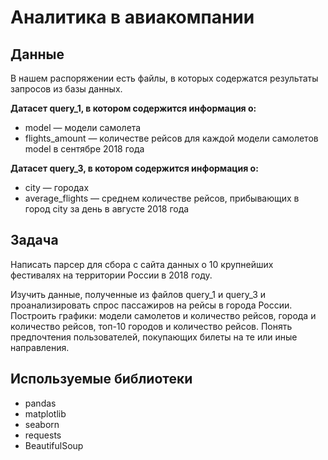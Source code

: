 # Аналитика в авиакомпании

## Данные

В нашем распоряжении есть файлы, в которых содержатся результаты запросов из базы данных.

**Датасет query_1, в котором содержится информация о:**

- model — модели самолета
- flights_amount — количестве рейсов для каждой модели самолетов model в сентябре 2018 года

**Датасет query_3, в котором содержится информация о:** 

- city — городах
- average_flights — среднем количестве рейсов, прибывающих в город city за день в августе 2018 года

## Задача

Написать парсер для сбора с сайта данных о 10 крупнейших фестивалях на территории России в 2018 году.

Изучить данные, полученные из файлов query_1 и query_3 и проанализировать спрос пассажиров на рейсы в города России. Построить графики: модели самолетов и количество рейсов, города и количество рейсов, топ-10 городов и количество рейсов. Понять предпочтения пользователей, покупающих билеты на те или иные направления.

## Используемые библиотеки

- pandas 
- matplotlib
- seaborn
- requests
- BeautifulSoup
